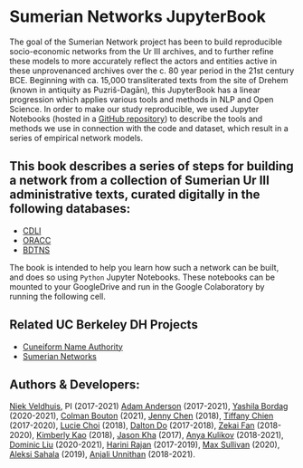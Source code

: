 # Sumerian Networks JupyterBook

The goal of the Sumerian Network project has been to build reproducible socio-economic networks from the Ur III archives, and to further refine these models to more accurately reflect the actors and entities active in these unprovenanced archives over the c. 80 year period in the 21st century BCE. Beginning with ca. 15,000 transliterated texts from the site of Drehem (known in antiquity as Puzriš-Dagān), this JupyterBook has a linear progression which applies various tools and methods in NLP and Open Science. In order to make our study reproducible, we used Jupyter Notebooks (hosted in a [GitHub repository]()) to describe the tools and methods we use in connection with the code and dataset, which result in a series of empirical network models. 

## This book describes a series of steps for building a network from a collection of Sumerian Ur III administrative texts, curated digitally in the following databases:

*   [CDLI](https://cdli.ucla.edu/)
*   [ORACC](http://oracc.museum.upenn.edu/)
*   [BDTNS](http://bdtns.filol.csic.es/)

The book is intended to help you learn how such a network can be built, and does so using `Python` Jupyter Notebooks. These notebooks can be mounted to your GoogleDrive and run in the Google Colaboratory by running the following cell.

## Related UC Berkeley DH Projects
* [Cuneiform Name Authority](https://digitalhumanities.berkeley.edu/projects/cuneiform-name-authority-ur-iii-period)
* [Sumerian Networks](https://digitalhumanities.berkeley.edu/sumerian-networks-reconstructing-ur-iii)

## Authors & Developers:
[Niek Veldhuis](https://github.com/niekveldhuis), PI (2017-2021)
[Adam Anderson](https://github.com/admndrsn) (2017-2021), [Yashila Bordag](https://github.com/ybordag) (2020-2021), [Colman Bouton]( https://github.com/lorentzfactor) (2021), [Jenny Chen](https://github.com/jchen437) (2018), [Tiffany Chien](https://github.com/tiffchien) (2017-2020), [Lucie Choi](https://github.com/dkqntiqn) (2018), [Dalton Do]( https://github.com/daltondo) (2017-2018), [Zekai Fan](https://github.com/babybear68) (2018-2020), [Kimberly Kao](https://github.com/kimkao) (2018), [Jason Kha]() (2017), [Anya Kulikov](https://github.com/akulikov97) (2018-2021), [Dominic Liu](https://github.com/Dominicliu129) (2020-2021), [Harini Rajan](https://github.com/HariniRajan) (2017-2019), [Max Sullivan](https://github.com/maxsully7) (2020), [Aleksi Sahala]( https://github.com/asahala) (2019), [Anjali Unnithan](https://github.com/anjaliu14) (2018-2021).
